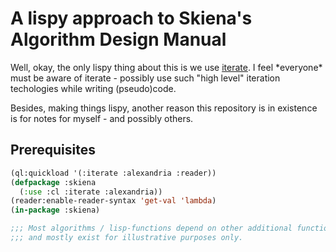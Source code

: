 # A lispy approach to Skiena's Algorithm Design Manual

Well, okay, the only lispy thing about this is we use [iterate](https://digikar99.github.io/common-lisp.readthedocs/iterate/). I feel \*everyone\*
must be aware of iterate - possibly use such "high level" iteration techologies while
writing (pseudo)code.

Besides, making things lispy, another reason this repository is in existence is for notes for myself - and possibly others.

## Prerequisites

```lisp
(ql:quickload '(:iterate :alexandria :reader))
(defpackage :skiena
  (:use :cl :iterate :alexandria))
(reader:enable-reader-syntax 'get-val 'lambda)
(in-package :skiena)

;;; Most algorithms / lisp-functions depend on other additional functions for working correctly.
;;; and mostly exist for illustrative purposes only.
```
